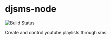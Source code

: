 # djsms-node
![Build Status](https://travis-ci.org/Rleahy22/djsms-node.svg?branch=master)

Create and control youtube playlists through sms
